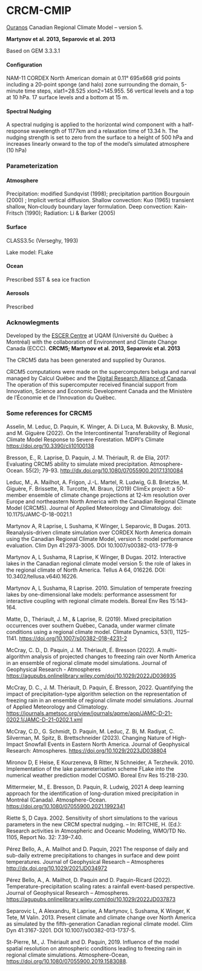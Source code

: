 # CRCM-CMIP
[Ouranos](https://www.ouranos.ca/en)
Canadian Regional Climate Model – version 5.

**Martynov et al. 2013, Separovic et al. 2013**

Based on GEM 3.3.3.1

#### Configuration
NAM-11 CORDEX North American domain at 0.11° 695x668 grid points including a 20-point sponge (and halo) zone surrounding the domain, 5-minute time steps, 
xlat1=28.525 xlon2=145.955. 56 vertical levels and a top at 10 hPa. 17 surface levels and a bottom at 15 m.

#### Spectral Nudging
A spectral nudging is applied to the horizontal wind component with a half-response wavelength of 1177km and a 
relaxation time of 13.34 h. The nudging strength is set to zero from the surface to a height of 500 hPa and increases 
linearly onward to the top of the model’s simulated atmosphere (10 hPa)

### Parameterization
#### Atmosphere
Precipitation: modified Sundqvist  (1998); precipitation partition Bourgouin  (2000) ; Implicit vertical diffusion. 
Shallow convection: Kuo (1965) transient shallow, Non‐cloudy boundary layer formulation. 
Deep convection: Kain-Fritsch (1990); 
Radiation: Li & Barker (2005)

#### Surface
CLASS3.5c (Verseghy, 1993)

Lake model: FLake

#### Ocean
Prescribed SST & sea ice fraction

#### Aerosols
Prescribed

### Acknowlegments
Developed by the [ESCER Centre](https://escer.uqam.ca/) at UQAM (Université du Québec à Montréal) with the collaboration
of Environment and Climate Change Canada (ECCC). **CRCM5; Martynov et al. 2013, Separovic et al. 2013**

The CRCM5 data has been generated and supplied by Ouranos.

CRCM5 computations were made on the supercomputers beluga and narval managed by Calcul Québec and the [Digital Research 
Alliance of Canada](https://alliancecan.ca/en). The operation of this supercomputer received financial support from 
Innovation, Science and Economic Development Canada and the Ministère de l’Économie et de l’Innovation du Québec.

### Some references for CRCM5
Asselin, M. Leduc, D. Paquin, K. Winger, A. Di Luca, M. Bukovsky, B. Music, and M. Giguère (2022). On the 
Intercontinental Transferability of Regional Climate Model Response to Severe Forestation.  MDPI's Climate 
https://doi.org/10.3390/cli10100138 

Bresson, E., R. Laprise, D. Paquin, J. M. Thériault, R. de Elia, 2017: Evaluating CRCM5 ability to simulate mixed 
precipitation. Atmosphere-Ocean. 55(2); 79-93. http://dx.doi.org/10.1080/07055900.2017.1310084 

Leduc, M., A. Mailhot, A. Frigon, J.-L. Martel, R. Ludwig, G.B. Brietzke, M. Giguère, F. Brissette, R. Turcotte, M. 
Braun, (2019) ClimEx project: a 50-member ensemble of climate change projections at 12-km resolution over Europe and 
northeastern North America with the Canadian Regional Climate Model (CRCM5). Journal of Applied Meteorology and 
Climatology. doi: 10.1175/JAMC-D-18-0021.1

Martynov A, R Laprise, L Sushama, K Winger, L Separovic, B Dugas. 2013. Reanalysis-driven climate simulation over CORDEX
North America domain using the Canadian Regional Climate Model, version 5: model performance evaluation. Clim Dyn 
41:2973-3005. DOI 10.1007/s00382-013-1778-9

Martynov A, L Sushama, R Laprise, K Winger, B Dugas. 2012. Interactive lakes in the Canadian regional climate model 
version 5: the role of lakes in the regional climate of North America. Tellus A 64, 016226. DOI: 
10.3402/tellusa.v64i0.16226.

Martynov A, L Sushama, R Laprise. 2010. Simulation of temperate freezing lakes by one-dimensional lake models: 
performance assessment for interactive coupling with regional climate models. Boreal Env Res 15:143-164.

Matte, D., Thériault, J. M., & Laprise, R. (2019). Mixed precipitation occurrences over southern Québec, Canada, under 
warmer climate conditions using a regional climate model. Climate Dynamics, 53(1), 1125–1141. 
https://doi.org/10.1007/s00382-018-4231-2

McCray, C. D., D. Paquin, J. M. Thériault, É. Bresson (2022). A multi-algorithm analysis of projected changes to 
freezing rain over North America in an ensemble of regional climate model simulations. Journal of Geophysical Research -
Atmospheres https://agupubs.onlinelibrary.wiley.com/doi/10.1029/2022JD036935

McCray, D. C., J. M. Thériault, D. Paquin, É. Bresson, 2022. Quantifying the impact of precipitation-type algorithm 
selection on the representation of freezing rain in an ensemble of regional climate model simulations. Journal of 
Applied Meteorology and Climatology. 
https://journals.ametsoc.org/view/journals/apme/aop/JAMC-D-21-0202.1/JAMC-D-21-0202.1.xml 

McCray, C.D., G. Schmidt, D. Paquin, M. Leduc, Z. Bi, M. Radiyat, C. Silverman, M. Spitz, B. Brettschneider (2023). 
Changing Nature of High-Impact Snowfall Events in Eastern North America. Journal of Geophysical Research: Atmospheres. 
https://doi.org/10.1029/2023JD038804

Mironov D, E Heise, E Kourzeneva, B Ritter, N Schneider, A Terzhevik. 2010. Implementation of the lake parameterisation 
scheme FLake into the numerical weather prediction model COSMO. Boreal Env Res 15:218-230.

Mittermeier, M., E. Bresson, D. Paquin, R. Ludwig, 2021 A deep learning approach for the identification of long-duration
mixed precipitation in Montréal (Canada). Atmosphere-Ocean. https://doi.org/10.1080/07055900.2021.1992341

Riette S, D Caya. 2002. Sensitivity of short simulations to the various parameters in the new CRCM spectral nudging. – 
In: RITCHIE, H. (Ed.): Research activities in Atmospheric and Oceanic Modeling, WMO/TD No. 1105, Report No. 32: 
7.39–7.40.

Pérez Bello, A., A. Mailhot and D. Paquin, 2021 The response of daily and sub-daily extreme precipitations to changes in
surface and dew point temperatures. Journal of Geophysical Research – Atmospheres http://dx.doi.org/10.1029/2021JD034972

Pérez Bello, A., A. Mailhot, D. Paquin and D. Paquin-Ricard (2022). Temperature-precipitation scaling rates: a rainfall 
event-based perspective. Journal of Geophysical Research – Atmospheres. 
https://agupubs.onlinelibrary.wiley.com/doi/10.1029/2022JD037873

Separovic L, A Alexandru, R Laprise, A Martynov, L Sushama, K Winger, K Tete, M Valin. 2013. Present climate and climate
change over North America as simulated by the fifth-generation Canadian regional climate model. Clim Dyn 41:3167-3201. 
DOI 10.1007/s00382-013-1737-5.

St-Pierre, M., J. Thériault and D. Paquin, 2019. Influence of the model spatial resolution on atmospheric conditions
leading to freezing rain in regional climate simulations. Atmosphere-Ocean, 
https://doi.org/10.1080/07055900.2019.1583088.
